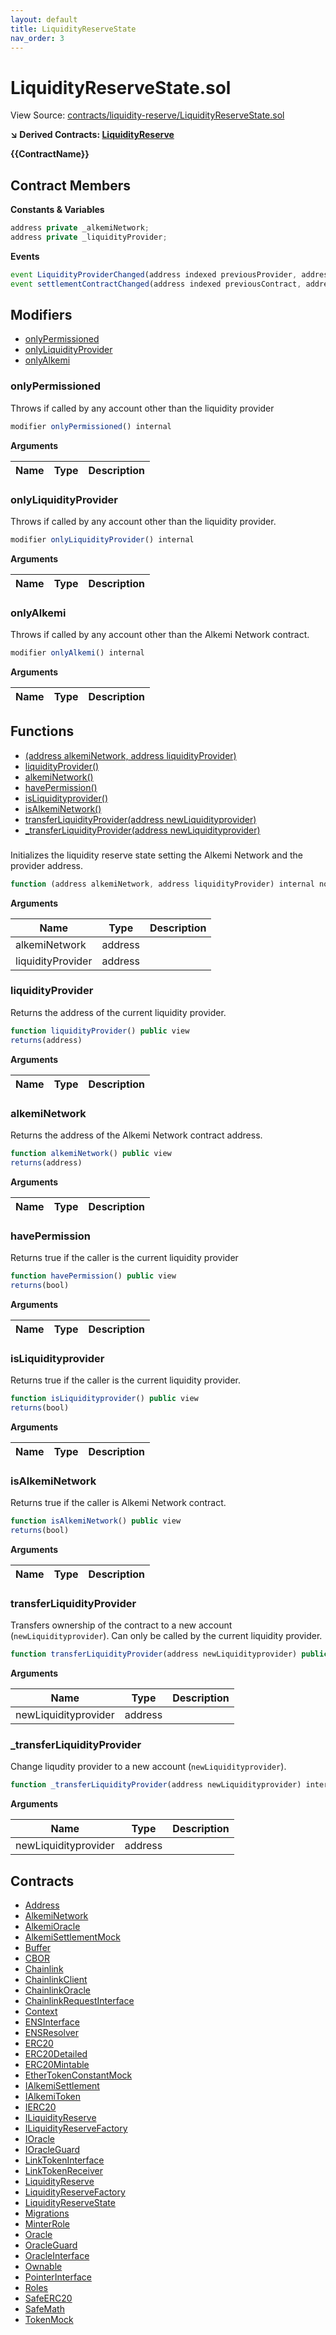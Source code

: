 ```yaml
---
layout: default
title: LiquidityReserveState
nav_order: 3
---
```


# LiquidityReserveState.sol

View Source: [contracts/liquidity-reserve/LiquidityReserveState.sol](../contracts/liquidity-reserve/LiquidityReserveState.sol)

**↘ Derived Contracts: [LiquidityReserve](LiquidityReserve.md)**

**{{ContractName}}**

## Contract Members
**Constants & Variables**

```js
address private _alkemiNetwork;
address private _liquidityProvider;

```

**Events**

```js
event LiquidityProviderChanged(address indexed previousProvider, address indexed newProvider);
event settlementContractChanged(address indexed previousContract, address indexed newContract);
```

## Modifiers

- [onlyPermissioned](#onlypermissioned)
- [onlyLiquidityProvider](#onlyliquidityprovider)
- [onlyAlkemi](#onlyalkemi)

### onlyPermissioned

Throws if called by any account other than the liquidity provider

```js
modifier onlyPermissioned() internal
```

**Arguments**

| Name        | Type           | Description  |
| ------------- |------------- | -----|

### onlyLiquidityProvider

Throws if called by any account other than the liquidity provider.

```js
modifier onlyLiquidityProvider() internal
```

**Arguments**

| Name        | Type           | Description  |
| ------------- |------------- | -----|

### onlyAlkemi

Throws if called by any account other than the Alkemi Network contract.

```js
modifier onlyAlkemi() internal
```

**Arguments**

| Name        | Type           | Description  |
| ------------- |------------- | -----|

## Functions

- [(address alkemiNetwork, address liquidityProvider)](#)
- [liquidityProvider()](#liquidityprovider)
- [alkemiNetwork()](#alkeminetwork)
- [havePermission()](#havepermission)
- [isLiquidityprovider()](#isliquidityprovider)
- [isAlkemiNetwork()](#isalkeminetwork)
- [transferLiquidityProvider(address newLiquidityprovider)](#transferliquidityprovider)
- [_transferLiquidityProvider(address newLiquidityprovider)](#_transferliquidityprovider)

### 

Initializes the liquidity reserve state setting the Alkemi Network and the provider address.

```js
function (address alkemiNetwork, address liquidityProvider) internal nonpayable
```

**Arguments**

| Name        | Type           | Description  |
| ------------- |------------- | -----|
| alkemiNetwork | address |  | 
| liquidityProvider | address |  | 

### liquidityProvider

Returns the address of the current liquidity provider.

```js
function liquidityProvider() public view
returns(address)
```

**Arguments**

| Name        | Type           | Description  |
| ------------- |------------- | -----|

### alkemiNetwork

Returns the address of the Alkemi Network contract address.

```js
function alkemiNetwork() public view
returns(address)
```

**Arguments**

| Name        | Type           | Description  |
| ------------- |------------- | -----|

### havePermission

Returns true if the caller is the current liquidity provider

```js
function havePermission() public view
returns(bool)
```

**Arguments**

| Name        | Type           | Description  |
| ------------- |------------- | -----|

### isLiquidityprovider

Returns true if the caller is the current liquidity provider.

```js
function isLiquidityprovider() public view
returns(bool)
```

**Arguments**

| Name        | Type           | Description  |
| ------------- |------------- | -----|

### isAlkemiNetwork

Returns true if the caller is Alkemi Network contract.

```js
function isAlkemiNetwork() public view
returns(bool)
```

**Arguments**

| Name        | Type           | Description  |
| ------------- |------------- | -----|

### transferLiquidityProvider

Transfers ownership of the contract to a new account (`newLiquidityprovider`).
Can only be called by the current liquidity provider.

```js
function transferLiquidityProvider(address newLiquidityprovider) public nonpayable onlyLiquidityProvider 
```

**Arguments**

| Name        | Type           | Description  |
| ------------- |------------- | -----|
| newLiquidityprovider | address |  | 

### _transferLiquidityProvider

Change liqudity provider to a new account (`newLiquidityprovider`).

```js
function _transferLiquidityProvider(address newLiquidityprovider) internal nonpayable
```

**Arguments**

| Name        | Type           | Description  |
| ------------- |------------- | -----|
| newLiquidityprovider | address |  | 

## Contracts

* [Address](Address.md)
* [AlkemiNetwork](AlkemiNetwork.md)
* [AlkemiOracle](AlkemiOracle.md)
* [AlkemiSettlementMock](AlkemiSettlementMock.md)
* [Buffer](Buffer.md)
* [CBOR](CBOR.md)
* [Chainlink](Chainlink.md)
* [ChainlinkClient](ChainlinkClient.md)
* [ChainlinkOracle](ChainlinkOracle.md)
* [ChainlinkRequestInterface](ChainlinkRequestInterface.md)
* [Context](Context.md)
* [ENSInterface](ENSInterface.md)
* [ENSResolver](ENSResolver.md)
* [ERC20](ERC20.md)
* [ERC20Detailed](ERC20Detailed.md)
* [ERC20Mintable](ERC20Mintable.md)
* [EtherTokenConstantMock](EtherTokenConstantMock.md)
* [IAlkemiSettlement](IAlkemiSettlement.md)
* [IAlkemiToken](IAlkemiToken.md)
* [IERC20](IERC20.md)
* [ILiquidityReserve](ILiquidityReserve.md)
* [ILiquidityReserveFactory](ILiquidityReserveFactory.md)
* [IOracle](IOracle.md)
* [IOracleGuard](IOracleGuard.md)
* [LinkTokenInterface](LinkTokenInterface.md)
* [LinkTokenReceiver](LinkTokenReceiver.md)
* [LiquidityReserve](LiquidityReserve.md)
* [LiquidityReserveFactory](LiquidityReserveFactory.md)
* [LiquidityReserveState](LiquidityReserveState.md)
* [Migrations](Migrations.md)
* [MinterRole](MinterRole.md)
* [Oracle](Oracle.md)
* [OracleGuard](OracleGuard.md)
* [OracleInterface](OracleInterface.md)
* [Ownable](Ownable.md)
* [PointerInterface](PointerInterface.md)
* [Roles](Roles.md)
* [SafeERC20](SafeERC20.md)
* [SafeMath](SafeMath.md)
* [TokenMock](TokenMock.md)
